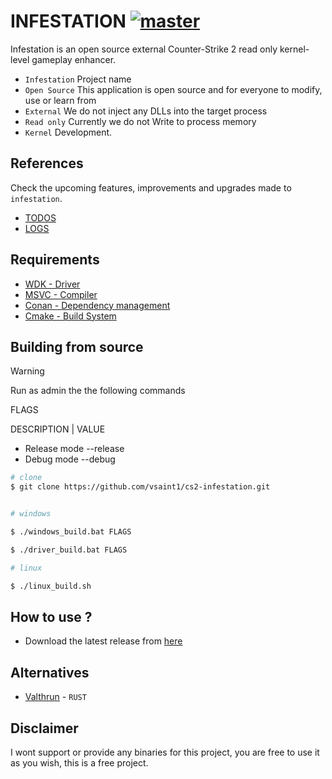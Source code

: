 # INFESTATION [![master](https://github.com/vsaint1/cs2-infestation/actions/workflows/msbuild.yml/badge.svg?branch=discontinued)]()

Infestation is an open source external Counter-Strike 2 read only kernel-level gameplay enhancer.
- `Infestation` Project name
- `Open Source` This application is open source and for everyone to modify, use or learn from
- `External` We do not inject any DLLs into the target process
- `Read only` Currently we do not Write to process memory
- `Kernel` Development.
 
## References

Check the upcoming features, improvements and upgrades made to `infestation`.

- [TODOS](https://github.com/vsaint1/cs2-infestation/blob/master/TODO.md)
- [LOGS](https://github.com/vsaint1/cs2-infestation/blob/master/CHANGELOG.md)

## Requirements

- [WDK   - Driver](https://learn.microsoft.com/windows-hardware/drivers/download-the-wdk)
- [MSVC  - Compiler](https://visualstudio.microsoft.com/vs/features/cplusplus/)
- [Conan - Dependency management](https://conan.io/center)
- [Cmake - Build System](https://cmake.org/)

## Building from source

> [!WARNING]  
> Run as admin the the following commands

FLAGS

DESCRIPTION | VALUE

- Release mode --release
- Debug mode --debug

```bash
# clone
$ git clone https://github.com/vsaint1/cs2-infestation.git


# windows 

$ ./windows_build.bat FLAGS

$ ./driver_build.bat FLAGS

# linux

$ ./linux_build.sh

```

## How to use ?

- Download the latest release from [here](https://github.com/vsaint1/cs2-infestation)

## Alternatives

- [Valthrun](https://github.com/Valthrun/Valthrun) - `RUST`

## Disclaimer

I wont support or provide any binaries for this project, you are free to use it as you wish, this is a free project.
